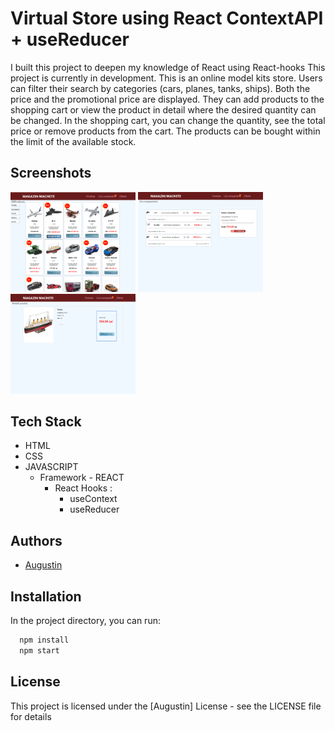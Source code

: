 
# Virtual Store using React ContextAPI + useReducer

I built this project to deepen my knowledge of React using React-hooks
This project is currently in development. This is an online model kits store. Users can filter their search by categories (cars, planes, tanks, ships). Both the price and the promotional price are displayed. They can add products to the shopping cart or view the product in detail where the desired quantity can be changed.
In the shopping cart,
you can change the quantity, see the total price or remove products from the cart.
The products can be bought within the limit of the available stock.


## Screenshots
<p>
<img src = "https://github.com/Gusty-programmer/Store-with-Context-Reducer/blob/master/src/Img/printscreen/prscr1.png"  alt ="screenshot" width = "200"/>
<img src = "https://github.com/Gusty-programmer/Store-with-Context-Reducer/blob/master/src/Img/printscreen/prscr2.png"  alt ="screenshot" width = "200"/>
<img src = "https://github.com/Gusty-programmer/Store-with-Context-Reducer/blob/master/src/Img/printscreen/prscr3.png"  alt ="screenshot" width = "200"/>
</p>

## Tech Stack

- HTML
- CSS
- JAVASCRIPT
  - Framework - REACT
    - React Hooks :
        - useContext
        - useReducer






## Authors

- [Augustin](https://github.com/Gusty-programmer)


## Installation

In the project directory, you can run:

```bash
  npm install 
  npm start
```
    

## License

This project is licensed under the [Augustin] License - see the LICENSE file for details
